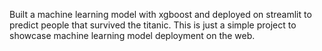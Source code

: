 Built a machine learning model with xgboost and deployed on streamlit to predict people that survived the titanic. This is just a simple project to showcase machine learning model deployment on the web.
